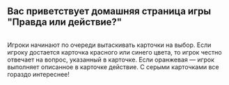 ## Вас приветствует домашняя страница игры "Правда или действие?"

```В ходе игры вам всего лишь нужно либо честно отвечать на вопросы, указанные в карточках, либо выполнять действия, указанные в других карточках.
```
Игроки начинают по очереди вытаскивать карточки на выбор. Если игроку достается карточка красного или синего цвета, то игрок честно отвечает на вопрос, указанный в карточке. Если оранжевая — игрок выполняет описанное в карточке действие. С серыми карточками все гораздо интереснее!

